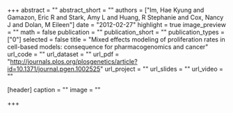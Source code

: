 +++
abstract = ""
abstract_short = ""
authors = ["Im, Hae Kyung and Gamazon, Eric R and Stark, Amy L and Huang, R Stephanie and Cox, Nancy J and Dolan, M Eileen"]
date = "2012-02-27"
highlight = true
image_preview = ""
math = false
publication = ""
publication_short = ""
publication_types = ["0"]
selected = false
title = "Mixed effects modeling of proliferation rates in cell-based models: consequence for pharmacogenomics and cancer"
url_code = ""
url_dataset = ""
url_pdf = "http://journals.plos.org/plosgenetics/article?id=10.1371/journal.pgen.1002525"
url_project = ""
url_slides = ""
url_video = ""

[header]
  caption = ""
  image = ""

+++
